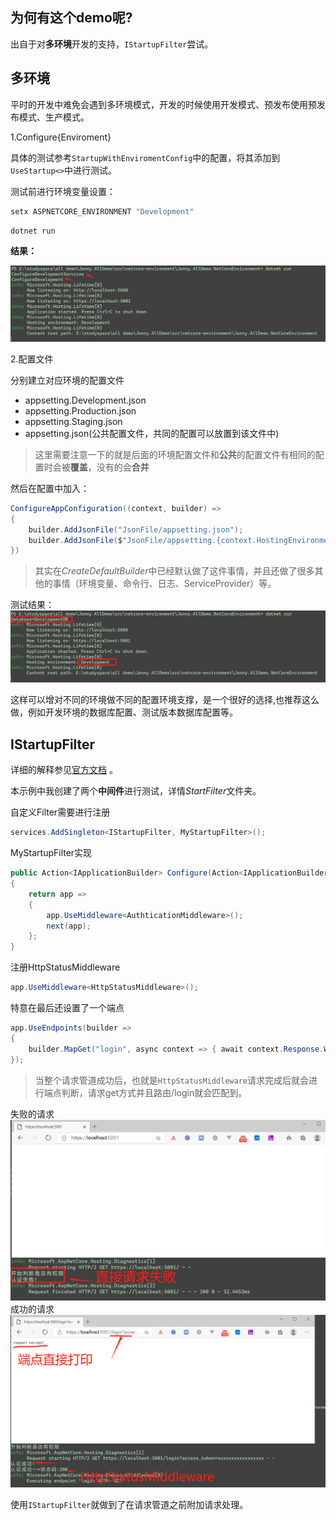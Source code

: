﻿## 为何有这个demo呢?

出自于对**多环境**开发的支持，`IStartupFilter`尝试。

## 多环境

平时的开发中难免会遇到多环境模式，开发的时候使用开发模式、预发布使用预发布模式、生产模式。

1.Configure{Enviroment}

具体的测试参考`StartupWithEnviromentConfig`中的配置，将其添加到`UseStartup<>`中进行测试。

测试前进行环境变量设置：
```bash
setx ASPNETCORE_ENVIRONMENT "Development"
```

```c#
dotnet run
```
**结果：**

![StartupWithEnviromentConfig测试结果](./docs/1.png)

2.配置文件

分别建立对应环境的配置文件
- appsetting.Development.json
- appsetting.Production.json
- appsetting.Staging.json
- appsetting.json(公共配置文件，共同的配置可以放置到该文件中)

>这里需要注意一下的就是后面的环境配置文件和**公共**的配置文件有相同的配置时会被**覆盖**，没有的会**合并**

然后在配置中加入：
```c#
ConfigureAppConfiguration((context, builder) =>
{
    builder.AddJsonFile("JsonFile/appsetting.json");
    builder.AddJsonFile($"JsonFile/appsetting.{context.HostingEnvironment.EnvironmentName}.json");
})
```
>其实在*CreateDefaultBuilder*中已经默认做了这件事情，并且还做了很多其他的事情（环境变量、命令行、日志、ServiceProvider）等。

测试结果：
![配置文件测试结果](./docs/配置文件测试.png)

这样可以增对不同的环境做不同的配置环境支撑，是一个很好的选择,也推荐这么做，例如开发环境的数据库配置、测试版本数据库配置等。

## IStartupFilter

详细的解释参见[官方文档](https://docs.microsoft.com/zh-cn/aspnet/core/fundamentals/startup?view=aspnetcore-3.1#extend-startup-with-startup-filters) 。

本示例中我创建了两个**中间件**进行测试，详情*StartFilter*文件夹。

自定义Filter需要进行注册
```c#
services.AddSingleton<IStartupFilter, MyStartupFilter>();
```
MyStartupFilter实现
```c#
public Action<IApplicationBuilder> Configure(Action<IApplicationBuilder> next)
{
    return app =>
    {
        app.UseMiddleware<AuthticationMiddleware>();
        next(app);
    };
}
```
注册HttpStatusMiddleware
```c#
app.UseMiddleware<HttpStatusMiddleware>();
```
特意在最后还设置了一个端点
```c#
app.UseEndpoints(builder =>
{
    builder.MapGet("login", async context => { await context.Response.WriteAsync("request success!"); });
});
```
>当整个请求管道成功后，也就是`HttpStatusMiddleware`请求完成后就会进行端点判断，请求get方式并且路由/login就会匹配到。

失败的请求
![请求失败](./docs/请求失败.png)
成功的请求
![成功的请求](./docs/请求成功.png)

使用`IStartupFilter`就做到了在请求管道之前附加请求处理。





